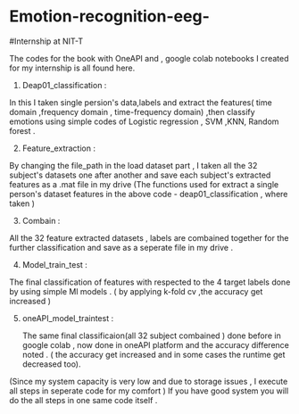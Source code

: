 # Emotion-recognition-eeg-
#Internship at NIT-T 


The codes for the book with OneAPI and , google colab notebooks I created for my internship is all found here.

1) Deap01_classification :
  
 In this I taken single persion's data,labels and extract the features( time domain ,frequency domain ,
  time-frequency domain) ,then classify emotions using simple codes of  Logistic regression , SVM ,KNN, Random forest .

2) Feature_extraction :

 By changing the file_path in the load dataset part , I taken all the 32 subject's datasets one after another and save each subject's extracted features as a .mat file in my drive
 (The functions used for extract a single person's dataset features in the above code - deap01_classification , where taken )

3) Combain :

 All the 32 feature extracted datasets , labels are combained together for the further classification and save as a seperate file in my drive .

4) Model_train_test :

  The final classification of features  with respected to the  4 target labels done by using  simple Ml models .
  ( by applying k-fold cv ,the accuracy get increased ) 

5) oneAPI_model_traintest :

   The same final classificaion(all 32 subject combained )  done before in google colab  , now done in oneAPI platform and the accuracy difference noted .
   ( the accuracy get increased and in some cases the runtime get decreased too).



(Since my system capacity is very low and due to storage issues , I execute all steps in seperate code  for my comfort ) If you have good system you will do the all steps in one same code itself .
  
